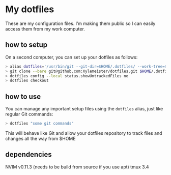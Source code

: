 # My dotfiles 

These are my configuration files. I’m making them public so I can easily access them from my work computer.



## how to setup 

On a second computer, you can set up your dotfiles as follows:

```bash
> alias dotfiles='/usr/bin/git --git-dir=$HOME/.dotfiles/ --work-tree=$HOME'
> git clone --bare git@github.com:Xylemeister/dotfiles.git $HOME/.dotfiles
> dotfiles config --local status.showUntrackedFiles no
> dotfiles checkout
```


## how to use 

You can manage any important setup files using the `dotfiles` alias, just like regular Git commands:

```bash
> dotfiles "some git commands"
```

This will behave like Git and allow your dotfiles repository to track files and changes all the way from $HOME

## dependencies 
NVIM v0.11.3 (needs to be build from source if you use apt)
tmux 3.4

